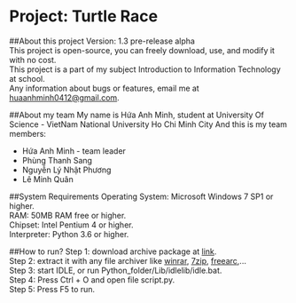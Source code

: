 # Project: Turtle Race

##About this project
Version: 1.3 pre-release alpha <br>
This project is open-source, you can freely download, use, and modify it with no cost. <br>
This project is a part of my subject Introduction to Information Technology at school. <br>
Any information about bugs or features, email me at huaanhminh0412@gmail.com.<br>

##About my team
My name is Hứa Anh Minh, student at University Of Science - VietNam National University Ho Chi Minh City
And this is my team members:
* Hứa Anh Minh - team leader
* Phùng Thanh Sang
* Nguyễn Lý Nhật Phương
* Lê Minh Quân


##System Requirements
Operating System: Microsoft Windows 7 SP1 or higher. <br>
RAM: 50MB RAM free or higher. <br>
Chipset: Intel Pentium 4 or higher. <br>
Interpreter: Python 3.6 or higher. <br>

##How to run?
Step 1: download archive package at [link](https://github.com/IntroductiontoInformationTechnology2/Hua-Anh-Minh).<br>
Step 2: extract it with any file archiver like [winrar](https://www.rarlab.com/download.htm), [7zip](http://www.7-zip.org/download.html), [freearc](https://sourceforge.net/projects/freearc/),... <br>
Step 3: start IDLE, or run Python_folder/Lib/idlelib/idle.bat. <br>
Step 4: Press Ctrl + O and open file script.py. <br>
Step 5: Press F5 to run.

